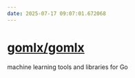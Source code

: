```yaml
---
date: 2025-07-17 09:07:01.672068
---
```


# [gomlx/gomlx](https://github.com/gomlx/gomlx)

machine learning tools and libraries for Go